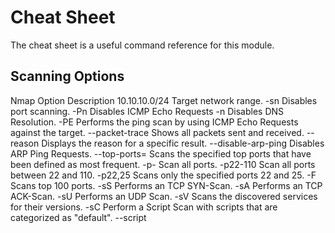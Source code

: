 # Cheat Sheet
The cheat sheet is a useful command reference for this module.

## Scanning Options
Nmap Option	Description
10.10.10.0/24	Target network range.
-sn	Disables port scanning.
-Pn	Disables ICMP Echo Requests
-n	Disables DNS Resolution.
-PE	Performs the ping scan by using ICMP Echo Requests against the target.
--packet-trace	Shows all packets sent and received.
--reason	Displays the reason for a specific result.
--disable-arp-ping	Disables ARP Ping Requests.
--top-ports=<num>	Scans the specified top ports that have been defined as most frequent.
-p-	Scan all ports.
-p22-110	Scan all ports between 22 and 110.
-p22,25	Scans only the specified ports 22 and 25.
-F	Scans top 100 ports.
-sS	Performs an TCP SYN-Scan.
-sA	Performs an TCP ACK-Scan.
-sU	Performs an UDP Scan.
-sV	Scans the discovered services for their versions.
-sC	Perform a Script Scan with scripts that are categorized as "default".
--script <script>	Performs a Script Scan by using the specified scripts.
-O	Performs an OS Detection Scan to determine the OS of the target.
-A	Performs OS Detection, Service Detection, and traceroute scans.
-D RND:5	Sets the number of random Decoys that will be used to scan the target.
-e	Specifies the network interface that is used for the scan.
-S 10.10.10.200	Specifies the source IP address for the scan.
-g	Specifies the source port for the scan.
--dns-server <ns>	DNS resolution is performed by using a specified name server.

---

### Output Options
Nmap Option	Description
-oA filename	Stores the results in all available formats starting with the name of "filename".
-oN filename	Stores the results in normal format with the name "filename".
-oG filename	Stores the results in "grepable" format with the name of "filename".
-oX filename	Stores the results in XML format with the name of "filename".

### Performance Options
Nmap Option	Description
--max-retries <num>	Sets the number of retries for scans of specific ports.
--stats-every=5s	Displays scan's status every 5 seconds.
-v/-vv	Displays verbose output during the scan.
--initial-rtt-timeout 50ms	Sets the specified time value as initial RTT timeout.
--max-rtt-timeout 100ms	Sets the specified time value as maximum RTT timeout.
--min-rate 300	Sets the number of packets that will be sent simultaneously.
-T <0-5>	Specifies the specific timing template.
